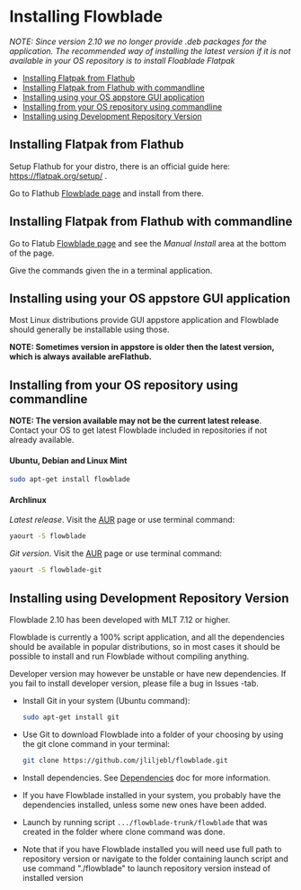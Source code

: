 # Installing Flowblade

*NOTE: Since version 2.10 we no longer provide .deb packages for the application. The recommended way of installing the latest version if it is not available in your OS repository is to install Floablade Flatpak*

  * [Installing Flatpak from Flathub](./INSTALLING.md#installing-flatpak-from-flathub)
  * [Installing Flatpak from Flathub with commandline](./INSTALLING.md#installing-flatpak-from-flathub-with-commandline)
  * [Installing using your OS appstore GUI application](./INSTALLING.md#installing-using-your-os-appstore-gui-application)
  * [Installing from your OS repository using commandline](./INSTALLING.md#installing-from-your-os-repository-using-commandline)
  * [Installing using Development Repository Version](./INSTALLING.md#installing-using-development-repository-version)
    
## Installing Flatpak from Flathub


Setup Flathub for your distro, there is an official guide here: https://flatpak.org/setup/ .

Go to Flathub <a href="https://flathub.org/apps/io.github.jliljebl.Flowblade">Flowblade page</a> and install from there. 

##  Installing Flatpak from Flathub with commandline

Go to Flatub <a href="https://flathub.org/apps/io.github.jliljebl.Flowblade">Flowblade page</a> and see the *Manual Install* area at the bottom of the page.

Give the commands given the in a terminal application.

## Installing using your OS appstore GUI application

Most Linux distributions provide GUI appstore application and Flowblade should generally be installable using those.

**NOTE: Sometimes version in appstore is older then the latest version, which is always available areFlathub.**

## Installing from your OS repository using commandline

**NOTE: The version available may not be the current latest release**. Contact your OS to get latest Flowblade included in repositories if not already available.
    
#### Ubuntu, Debian and Linux Mint

```bash
sudo apt-get install flowblade
```

#### Archlinux

_Latest release_. Visit the <a href="https://archlinux.org/packages/community/any/flowblade/">AUR</a> page or use terminal command:

```bash
yaourt -S flowblade
```

_Git version_. Visit the <a href="https://aur.archlinux.org/packages/flowblade-git/">AUR</a> page or use terminal command:

```bash
yaourt -S flowblade-git
```

## Installing using Development Repository Version

Flowblade 2.10 has been developed with MLT 7.12 or higher.

Flowblade is currently a 100% script application, and all the dependencies should be available in popular distributions, so in most cases it should be possible to install and run Flowblade without compiling anything.

Developer version may however be unstable or have new dependencies. If you fail to install developer version, please file a bug in Issues -tab.

* Install Git in your system (Ubuntu command):
  
  ```bash
  sudo apt-get install git
  ```
* Use Git to download Flowblade into a folder of your choosing by using the git clone command in your terminal:
  
  ```bash
  git clone https://github.com/jliljebl/flowblade.git
  ```
* Install dependencies. See   [Dependencies](DEPENDENCIES.md) doc for more information.
* If you have Flowblade installed in your system, you probably have the dependencies installed, unless some new ones have been added.
* Launch by running script ``.../flowblade-trunk/flowblade`` that was created in the folder where clone command was done.
* Note that if you have Flowblade installed you will need use full path to repository version or navigate to the folder containing launch script and use command "./flowblade" to launch repository version instead of installed version
